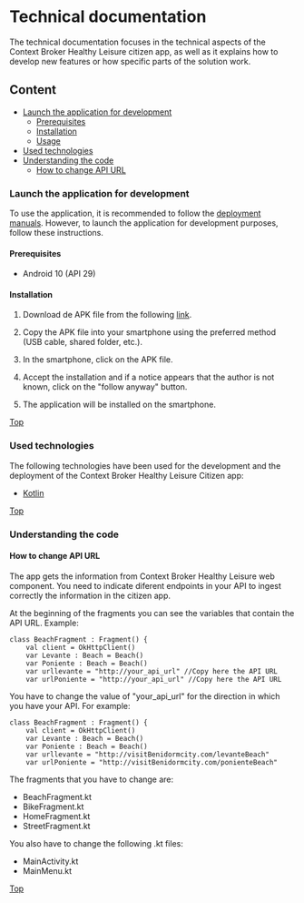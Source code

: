 # Technical documentation

The technical documentation focuses in the technical aspects of the Context Broker Healthy Leisure citizen app, as well as it explains how to develop new features or how specific parts of the solution work.

## Content

- [Launch the application for development](#launch-the-application-for-development)
  - [Prerequisites](#prerequisites)
  - [Installation](#installation)
  - [Usage](#usage)
- [Used technologies](#used-technologies)
- [Understanding the code](#understanding-the-code)
  - [How to change API URL](#how-to-change-api-url)

### Launch the application for development

To use the application, it is recommended to follow the [deployment manuals](../tutorials/index.md). However, to launch the application for development purposes, follow these instructions.

#### Prerequisites

- Android 10 (API 29)

#### Installation

1. Download de APK file from the following [link](../../code/apk).

2. Copy the APK file into your smartphone using the preferred method (USB cable, shared folder, etc.).

3. In the smartphone, click on the APK file.

4. Accept the installation and if a notice appears that the author is not known, click on the "follow anyway" button.

5. The application will be installed on the smartphone.

[Top](#technical-documentation)

### Used technologies

The following technologies have been used for the development and the deployment of the Context Broker Healthy Leisure Citizen app:

- [Kotlin](https://kotlinlang.org/)

[Top](#technical-documentation)

### Understanding the code

#### How to change API URL

The app gets the information from Context Broker Healthy Leisure web component. You need to indicate diferent endpoints in your API to ingest correctly the information in the citizen app.

At the beginning of the fragments you can see the variables that contain the API URL. Example:

```android
class BeachFragment : Fragment() {
    val client = OkHttpClient()
    var Levante : Beach = Beach()
    var Poniente : Beach = Beach()
    var urllevante = "http://your_api_url" //Copy here the API URL
    var urlPoniente = "http://your_api_url" //Copy here the API URL
```

You have to change the value of "your_api_url" for the direction in which you have your API. For example:

```android
class BeachFragment : Fragment() {
    val client = OkHttpClient()
    var Levante : Beach = Beach()
    var Poniente : Beach = Beach()
    var urllevante = "http://visitBenidormcity.com/levanteBeach"
    var urlPoniente = "http://visitBenidormcity.com/ponienteBeach"
```

The fragments that you have to change are:

- BeachFragment.kt
- BikeFragment.kt
- HomeFragment.kt
- StreetFragment.kt

You also have to change the following .kt files:

- MainActivity.kt
- MainMenu.kt

[Top](#technical-documentation)
